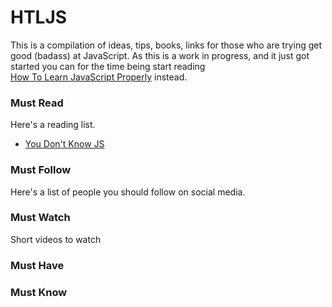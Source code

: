 # HTLJS
This is a compilation of ideas, tips, books, links for those who are trying get good (badass) at JavaScript. 
As this is a work in progress, and it just got started you can for the time being start reading  
[How To Learn JavaScript Properly](http://javascriptissexy.com/how-to-learn-javascript-properly/) instead.

### Must Read
Here's a reading list. 
  * [You Don't Know JS](https://github.com/getify/You-Dont-Know-JS)

### Must Follow 
Here's a list of people you should follow on social media. 

### Must Watch 
Short videos to watch 

### Must Have  

### Must Know
